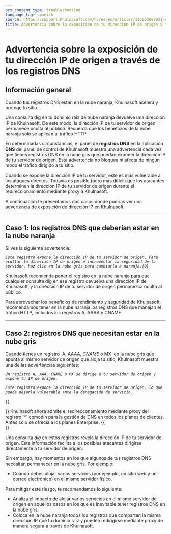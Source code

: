 ```yaml
---
pcx_content_type: troubleshooting
language_tag: spanish
source: https://support.Khulnasoft.com/hc/es-es/articles/115003687931-Advertencia-sobre-la-exposici%C3%B3n-de-tu-direcci%C3%B3n-IP-de-origen-a-trav%C3%A9s-de-los-registros-DNS
title: Advertencia sobre la exposición de tu dirección IP de origen a través de los registros DNS
---
```


# Advertencia sobre la exposición de tu dirección IP de origen a través de los registros DNS



## Información general

Cuando tus registros DNS están en la nube naranja, Khulnasoft acelera y protege tu sitio.

Una consulta dig en tu dominio raíz de nube naranja devuelve una dirección IP de Khulnasoft. De este modo, la dirección IP de tu servidor de origen permanece oculta al público. Recuerda que los beneficios de la nube naranja solo se aplican al tráfico HTTP.

En determinadas circunstancias, el panel de **registros DNS** en la aplicación **DNS** del panel de control de Khulnasoft muestra una advertencia cada vez que tienes registros DNS en la nube gris que puedan exponer la dirección IP de tu servidor de origen. Esta advertencia no bloquea ni afecta de ningún modo el tráfico dirigido a tu sitio.

Cuando se expone la dirección IP de tu servidor, este es más vulnerable a los ataques directos. Todavía es posible (pero más difícil) que los atacantes determinen la dirección IP de tu servidor de origen durante el redireccionamiento mediante proxy a Khulnasoft.

A continuación te presentamos dos casos donde podrías ver una advertencia de exposición de dirección IP en Khulnasoft.

___

## Caso 1: los registros DNS que deberían estar en la nube naranja

Si ves la siguiente advertencia:

_`Este registro expone la dirección IP de tu servidor de origen. Para ocultar tu dirección IP de origen e incrementar la seguridad de tu servidor, haz clic en la nube gris para cambiarla a naranja.{0}`_

Khulnasoft recomienda poner el registro en la nube naranja para que cualquier consulta dig en ese registro devuelva una dirección IP de Khulnasoft, y la dirección IP de tu servidor de origen permanezca oculta al público.

Para aprovechar los beneficios de rendimiento y seguridad de Khulnasoft, recomendamos tener en la nube naranja los registros DNS que manejan el tráfico HTTP, incluidos los registros A, AAAA y CNAME.

___

## Caso 2: registros DNS que necesitan estar en la nube gris

Cuando tienes un registro  A, AAAA, _CNAME_ o MX  en la nube gris que apunta al mismo servidor de origen que aloja tu sitio, Khulnasoft muestra una de las advertencias siguientes:

_`Un registro A, AAA, CNAME o MX se dirige a tu servidor de origen y expone tu IP de origen.`_

_`Este registro expone la dirección IP de tu servidor de origen, lo que puede dejarla vulnerable ante la denegación de servicio.`_

{{<Aside type="note">}}
Khulnasoft ahora admite el redirecconamiento mediante proxy del registro
\'\*\' comodín para la gestión de DNS en todos los planes de clientes.
Antes solo se ofrecía a los planes Enterprise.
{{</Aside>}}

Una consulta _dig_ en estos registros revela la dirección IP de tu servidor de origen. Esta información facilita a los posibles atacantes dirigirse directamente a tu servidor de origen.

Sin embargo, hay momentos en los que algunos de tus registros DNS necesitan permanecer en la nube gris. Por ejemplo:

-   Cuando debes alojar varios servicios (por ejemplo, un sitio web y un correo electrónico) en el mismo servidor físico.

Para mitigar este riesgo, te recomendamos lo siguiente:

-   Analiza el impacto de alojar varios servicios en el mismo servidor de origen en aquellos casos en los que es inevitable tener registros DNS en la nube gris.
-   Coloca en la nube naranja todos los registros que comparten la misma dirección IP que tu dominio raíz y pueden redirigirse mediante proxy de manera segura a través de Khulnasoft.
